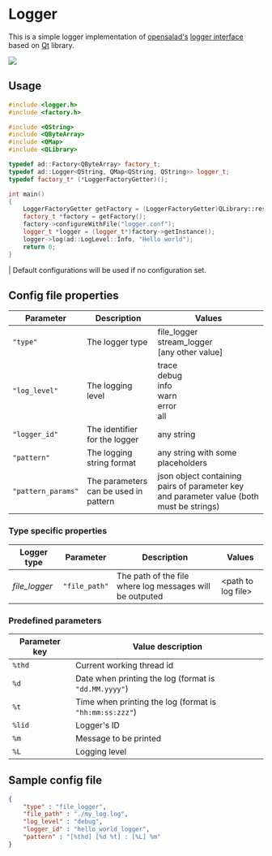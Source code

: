 # Logger 

This is a simple logger implementation of [opensalad's](https://github.com/opensalad) [logger interface](https://github.com/opensalad/interfaces) based on [Qt](https://github.com/qt) library.

![](https://github.com/arsdever/automated_doxygen/workflows/Build%2C%20test%20and%20release/badge.svg)

## Usage

```c++
#include <logger.h>
#include <factory.h>

#include <QString>
#include <QByteArray>
#include <QMap>
#include <QLibrary>

typedef ad::Factory<QByteArray> factory_t;
typedef ad::Logger<QString, QMap<QString, QString>> logger_t;
typedef factory_t* (*LoggerFactoryGetter)();

int main()
{
    LoggerFactoryGetter getFactory = (LoggerFactoryGetter)QLibrary::resolve("logger","getFactory");
    factory_t *factory = getFactory();
    factory->configureWithFile("logger.conf");
    logger_t *logger = (logger_t*)factory->getInstance();
    logger->log(ad::LogLevel::Info, "Hello world");
    return 0;
}
```

| Default configurations will be used if no configuration set.

## Config file properties

| Parameter | Description | Values |
|-|-|-|
| `"type"`      | The logger type | file_logger <br> stream_logger <br> [any other value]|
| `"log_level"` | The logging level | trace <br> debug <br> info <br> warn <br> error <br> all |
| `"logger_id"` | The identifier for the logger | any string |
| `"pattern"`   | The logging string format | any string with some placeholders |
| `"pattern_params"` | The parameters can be used in pattern | json object containing pairs of parameter key and parameter value (both must be strings) |

### Type specific properties

| Logger type | Parameter | Description | Values|
|-|-|-|-|
| *file_logger* | `"file_path"` | The path of the file where log messages will be outputed | \<path to log file> |

### Predefined parameters

| Parameter key | Value description 
|---------------|----------------------------
| `%thd`        | Current working thread id
| `%d`          | Date when printing the log (format is `"dd.MM.yyyy"`)
| `%t`          | Time when printing the log (format is `"hh:mm:ss:zzz"`)
| `%lid`        | Logger's ID
| `%m`          | Message to be printed
| `%L`          | Logging level

## Sample config file

```json
{
    "type" : "file_logger",
    "file_path" : "./my_log.log",
    "log_level" : "debug",
    "logger_id" : "hello_world_logger",
    "pattern" : "[%thd] [%d %t] : [%L] %m"
}
```
